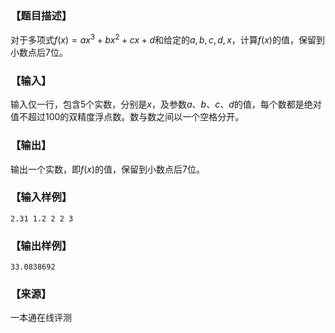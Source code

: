 ### 【题目描述】

对于多项式$f(x) = ax^3+bx^2+cx+d$和给定的$a,b,c,d,x$，计算$f(x)$的值，保留到小数点后$7$位。

### 【输入】

输入仅一行，包含$5$个实数，分别是$x$，及参数$a、b、c、d$的值，每个数都是绝对值不超过$100$的双精度浮点数。数与数之间以一个空格分开。

### 【输出】

输出一个实数，即$f(x)$的值，保留到小数点后$7$位。

### 【输入样例】

```
2.31 1.2 2 2 3
```

### 【输出样例】

```
33.0838692
```


 ### 【来源】

 一本通在线评测 